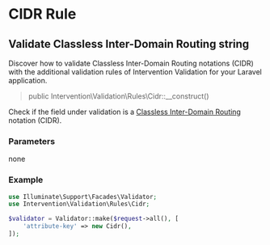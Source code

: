 # CIDR Rule
## Validate Classless Inter-Domain Routing string
Discover how to validate Classless Inter-Domain Routing notations (CIDR) with the additional validation rules of Intervention Validation for your Laravel application.

> public Intervention\Validation\Rules\Cidr::__construct()

Check if the field under validation is a [Classless Inter-Domain Routing](https://en.wikipedia.org/wiki/Classless_Inter-Domain_Routing) notation (CIDR).

### Parameters

none

### Example

```php
use Illuminate\Support\Facades\Validator;
use Intervention\Validation\Rules\Cidr;

$validator = Validator::make($request->all(), [
    'attribute-key' => new Cidr(),
]);
```
